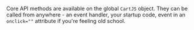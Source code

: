 Core API methods are available on the global `CartJS` object.
They can be called from anywhere - an event handler, your startup code, event in an `onclick=""` attribute if you're feeling old school.

